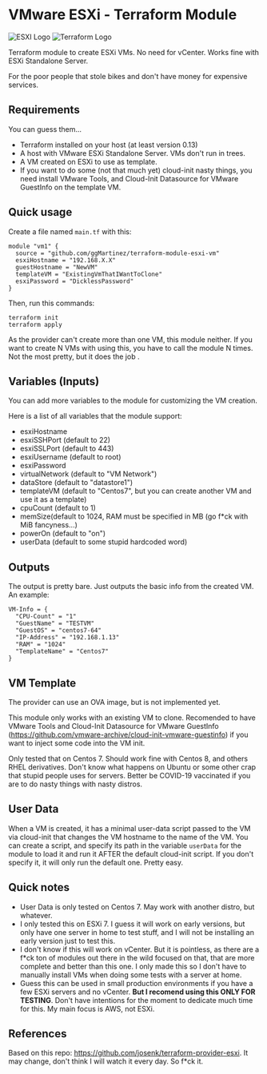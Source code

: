# VMware ESXi - Terraform Module

![ESXI Logo](https://www.nicepng.com/png/full/243-2432343_vmware-vsphere-logo.png)
![Terraform Logo](https://i.pinimg.com/originals/f4/54/15/f45415270449af33c39dcb1e8af5a62a.png)

Terraform module to create ESXi VMs. No need for vCenter. Works fine with ESXi Standalone Server.

For the poor people that stole bikes and don't have money for expensive services. 


## Requirements
You can guess them...

 - Terraform installed on your host (at least version 0.13)
 - A host with VMware ESXi Standalone Server. VMs don't run in trees.
 - A VM created on ESXi to use as template.
 - If you want to do some (not that much yet) cloud-init nasty things, you need install VMware Tools, and Cloud-Init Datasource for VMware GuestInfo on the template VM.
  
## Quick usage

Create a file named `main.tf` with this:

    module "vm1" {
      source = "github.com/ggMartinez/terraform-module-esxi-vm"
      esxiHostname = "192.168.X.X"
      guestHostname = "NewVM"
      templateVM = "ExistingVmThatIWantToClone"
      esxiPassword = "DicklessPassword"
    }

Then, run this commands:

    terraform init
    terraform apply


As the provider can't create more than one VM, this module neither. If you want to create N VMs with using this, you have to call the module N times. Not the most pretty, but it does the job
. 
## Variables (Inputs)
You can add more variables to the module for customizing the VM creation.

Here is a list of all variables that the module support:

 - esxiHostname
 - esxiSSHPort (default to 22)
 - esxiSSLPort (default to 443)
 - esxiUsername (default to root)
 - esxiPassword
 - virtualNetwork (default to "VM Network")
 - dataStore (default to "datastore1")
 - templateVM (default to "Centos7", but you can create another VM and use it as a template)
 - cpuCount (default to 1)
 - memSize(default to 1024, RAM must be specified in MB (go f*ck with MiB fancyness...)
 - powerOn (default to "on")
 - userData (default to some stupid hardcoded word)

## Outputs
The output is pretty bare. Just outputs the basic info from the created VM.
An example:

    VM-Info = {
      "CPU-Count" = "1"
      "GuestName" = "TESTVM"
      "GuestOS" = "centos7-64"
      "IP-Address" = "192.168.1.13"
      "RAM" = "1024"
      "TemplateName" = "Centos7"
    }

## VM Template
The provider can use an OVA image, but is not implemented yet.

This module only works with an existing VM to clone. Recomended to have VMware Tools and Cloud-Init Datasource for VMware GuestInfo (https://github.com/vmware-archive/cloud-init-vmware-guestinfo) if you want to inject some code into the VM init.

Only tested that on Centos 7. Should work fine with Centos 8, and others RHEL derivatives. 
Don't know what happens on Ubuntu or some other crap that stupid people uses for servers. Better be COVID-19 vaccinated if you are to do nasty things with nasty distros.

## User Data
When a VM is created, it has a minimal user-data script passed to the VM via cloud-init that changes the VM hostname to the name of the VM. 
You can create a script, and specify its path in the variable `userData` for the module to load it and run it AFTER the default cloud-init script. 
If you don't specify it, it will only run the default one. Pretty easy.

## Quick notes
- User Data is only tested on Centos 7. May work with another distro, but whatever.
- I only tested this on ESXi 7. I guess it will work on early versions, but only have one server in home to test stuff, and I will not be installing an early version just to test this.
- I don't know if this will work on vCenter. But it is pointless, as there are a f*ck ton of modules out there in the wild focused on that, that are more complete and better than this one. I only made this so I don't have to manually install VMs when doing some tests with a server at home. 
- Guess this can be used in small production environments if you have a few ESXi servers and no vCenter. **But I recomend using this ONLY FOR TESTING**. Don't have intentions for the moment to dedicate much time for this. My main focus is AWS, not ESXi. 


## References
Based on this repo: https://github.com/josenk/terraform-provider-esxi.
It may change, don't think I will watch it every day. So f*ck it.
